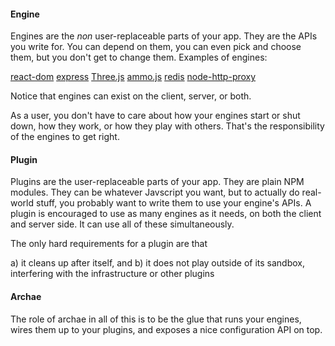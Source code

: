 #### Engine

Engines are the _non_ user-replaceable parts of your app. They are the APIs you write for. You can depend on them, you can even pick and choose them, but you don't get to change them. Examples of engines:

[react-dom](https://www.npmjs.com/package/react-dom)
[express](https://github.com/expressjs/express)
[Three.js](https://github.com/mrdoob/three.js/)
[ammo.js](https://github.com/kripken/ammo.js/)
[redis](https://github.com/NodeRedis/node_redis)
[node-http-proxy](https://github.com/nodejitsu/node-http-proxy)

Notice that engines can exist on the client, server, or both.

As a user, you don't have to care about how your engines start or shut down, how they work, or how they play with others. That's the responsibility of the engines to get right.

#### Plugin

Plugins are the user-replaceable parts of your app. They are plain NPM modules. They can be whatever Javscript you want, but to actually do real-world stuff, you probably want to write them to use your engine's APIs. A plugin is encouraged to use as many engines as it needs, on both the client and server side. It can use all of these simultaneously.

The only hard requirements for a plugin are that

a) it cleans up after itself, and
b) it does not play outside of its sandbox, interfering with the infrastructure or other plugins

#### Archae

The role of archae in all of this is to be the glue that runs your engines, wires them up to your plugins, and exposes a nice configuration API on top.
